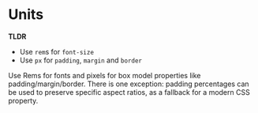 # Units

**TLDR**

- Use `rem`s for `font-size`
- Use `px` for `padding`, `margin` and `border`

Use Rems for fonts and pixels for box model properties like padding/margin/border. There is one exception: padding percentages can be used to preserve specific aspect ratios, as a fallback for a modern CSS property.
